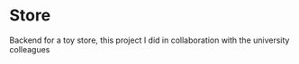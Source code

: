 # Store
Backend for a toy store, this project I did in collaboration with the university colleagues
